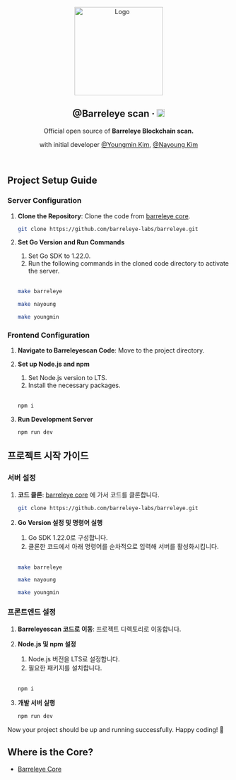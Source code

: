 <br/>

<div align="center">
  <a href="https://github.com/toss/nestjs-aop">
    <img src="https://github.com/k930503/k930503/assets/48827393/15d2445b-b46f-4056-92c8-6ec18115f29e" alt="Logo"  height="200">
  </a>

  <br />

  <h2>@Barreleye scan &middot; <img src="https://img.shields.io/badge/npm package-@lts-success" alt="npm" height="18"/></h2>

  <p align="center">
   Official open source of <b>Barreleye Blockchain scan. </b>

 
  with initial developer [@Youngmin Kim](https://github.com/k930503), [@Nayoung Kim](https://github.com/usiyoung)

  
</a></h6>
  </p>
</div>

<br>

## Project Setup Guide

### Server Configuration

1. **Clone the Repository**: Clone the code from [barreleye core](https://github.com/barreleye-labs/barreleye).
   
   ```bash
   git clone https://github.com/barreleye-labs/barreleye.git
   ```

2. **Set Go Version and Run Commands**
   1. Set Go SDK to 1.22.0.
   2. Run the following commands in the cloned code directory to activate the server.

   <br/>

   
    ```bash
   make barreleye
    ```

    ```bash
   make nayoung
    ```


    ```bash
   make youngmin
    ```

### Frontend Configuration

1. **Navigate to Barreleyescan Code**: Move to the project directory.

2. **Set up Node.js and npm**
   1. Set Node.js version to LTS.
   2. Install the necessary packages.


   <br/>

   
    ```bash
   npm i
    ```

3. **Run Development Server**
   ```bash
   npm run dev
   ```


## 프로젝트 시작 가이드

### 서버 설정

1. **코드 클론**: [barreleye core](https://github.com/barreleye-labs/barreleye) 에 가서 코드를 클론합니다.
     
   ```bash
   git clone https://github.com/barreleye-labs/barreleye.git
   ```

2. **Go Version 설정 및 명령어 실행**
   1. Go SDK 1.22.0로 구성합니다.
   2. 클론한 코드에서 아래 명령어를 순차적으로 입력해 서버를 활성화시킵니다.


   <br/>

   
    ```bash
   make barreleye
    ```

    ```bash
   make nayoung
    ```


    ```bash
   make youngmin
    ```

### 프론트엔드 설정

1. **Barreleyescan 코드로 이동**: 프로젝트 디렉토리로 이동합니다.

2. **Node.js 및 npm 설정**
   1. Node.js 버전을 LTS로 설정합니다.
   2. 필요한 패키지를 설치합니다.


   <br/>

   
    ```bash
   npm i
    ```

3. **개발 서버 실행**
   ```bash
   npm run dev
   ```

Now your project should be up and running successfully. Happy coding! 🚀

## Where is the Core?
- [Barreleye Core](https://github.com/barreleye-labs/barreleye)

